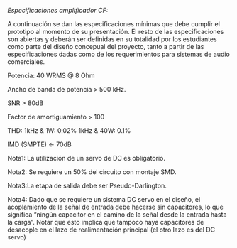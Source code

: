 *Especificaciones amplificador CF:*

A continuación se dan las especificaciones mínimas que debe cumplir el prototipo al momento de su presentación. 
El resto de las especificaciones son abiertas y deberán ser definidas en su totalidad por los estudiantes como
parte del diseño concepual del proyecto, tanto a partir de las especificaciones dadas como de los requerimientos 
para sistemas de audio comerciales.

Potencia:
40 WRMS @ 8 Ohm

Ancho de banda de potencia > 500 kHz.

SNR > 80dB

Factor de amortiguamiento > 100

THD:
1kHz & 1W: 0.02%
1kHz & 40W: 0.1%

IMD (SMPTE) <- 70dB

Nota1: La utilización de un servo de DC es obligatorio.

Nota2: Se requiere un 50% del circuito con montaje SMD.

Nota3:La etapa de salida debe ser Pseudo-Darlington.

Nota4: Dado que se requiere un sistema DC servo en el diseño, el acoplamiento de la señal de entrada
debe hacerse sin capacitores, lo que significa “ningún capacitor en el camino de la señal desde la entrada hasta la carga”. 
Notar que esto implica que tampoco haya capacitores de desacople en el lazo de realimentación principal 
(el otro lazo es del DC servo)
